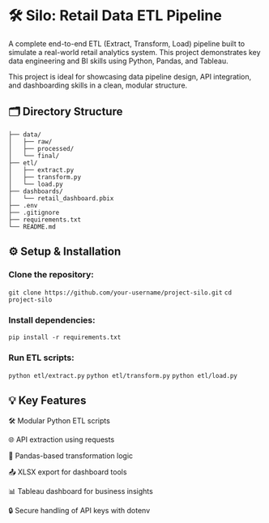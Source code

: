# 🛠️ Silo: Retail Data ETL Pipeline
A complete end-to-end ETL (Extract, Transform, Load) pipeline built to simulate a real-world retail analytics system. This project demonstrates key data engineering and BI skills using Python, Pandas, and Tableau.

This project is ideal for showcasing data pipeline design, API integration, and dashboarding skills in a clean, modular structure.

## 🗂️ Directory Structure

```
├── data/
│   ├── raw/               
│   ├── processed/        
│   └── final/             
├── etl/
│   ├── extract.py        
│   ├── transform.py       
│   └── load.py            
├── dashboards/
│   └── retail_dashboard.pbix 
├── .env                   
├── .gitignore
├── requirements.txt       
└── README.md   
```


## ⚙️ Setup & Installation
### Clone the repository:
`git clone https://github.com/your-username/project-silo.git`
`cd project-silo`
### Install dependencies:
`pip install -r requirements.txt`

### Run ETL scripts:

`python etl/extract.py`
`python etl/transform.py`
`python etl/load.py`

## 💡 Key Features
🛠️ Modular Python ETL scripts

🌐 API extraction using requests

🧼 Pandas-based transformation logic

📤 XLSX export for dashboard tools

📊 Tableau dashboard for business insights

🔒 Secure handling of API keys with dotenv
